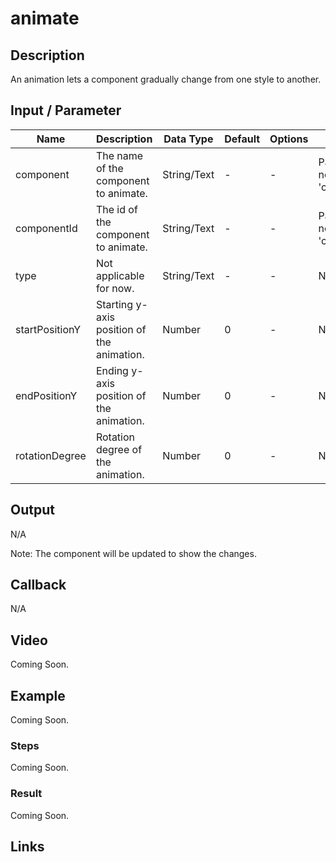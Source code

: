 # animate

## Description

An animation lets a component gradually change from one style to another. 

## Input / Parameter

| Name | Description | Data Type | Default | Options | Required |
| ------ | ------ | ------ | ------ | ------ | ------ |
| component | The name of the component to animate. | String/Text | - | - | Partial (Yes if no 'componentId'.) |
| componentId | The id of the component to animate. | String/Text | - | - | Partial (Yes if no 'component'.) | 
| type | Not applicable for now. | String/Text | - | - | No | 
| startPositionY | Starting y-axis position of the animation. | Number | 0 | - | No | 
| endPositionY | Ending y-axis position of the animation. | Number | 0 | - | No | 
| rotationDegree | Rotation degree of the animation. | Number | 0 | - | No | 

## Output

N/A

Note: The component will be updated to show the changes. 

## Callback

N/A

## Video

Coming Soon.

<!-- Format: [![Video]({image-path})]({url-link}) -->

## Example

Coming Soon.

<!-- Share a scenario, like a user requirements. -->

### Steps

Coming Soon.

<!-- Show the steps and share some screenshots.

1. .....

Format: ![]({image-path}) -->

### Result

Coming Soon.

<!-- Explain the output.

Format: ![]({image-path}) -->

## Links
